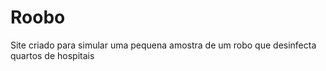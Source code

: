 # Roobo
Site criado para simular uma pequena amostra de um robo que desinfecta quartos de hospitais 

